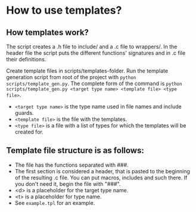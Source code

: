 # How to use templates?  
  
## How templates work?
The script creates a .h file to include/ and a .c file to wrappers/. In the header file the script puts the different functions' signatures and in .c file their definitions.
  
Create template files in scripts/templates-folder. Run the template generation script from root of the project with `python scripts/template_gen.py`. The complete form of the command is `python scripts/template_gen.py <target type name> <template file> <type file>`.  
* `<target type name>` is the type name used in file names and include guards.
* `<template file>` is the file with the templates.
* `<type file>` is a file with a list of types for which the templates will be created for.
  
## Template file structure is as follows:
* The file has the functions separated with ###.
* The first section is considered a header, that is pasted to the beginning of the resulting .c file. You can put macros, includes and such there. If you don't need it, begin the file with "###".
* \<d> is a placeholder for the target type name.
* \<t> is a placeholder for type name.
* See `example.tpl` for an example.

